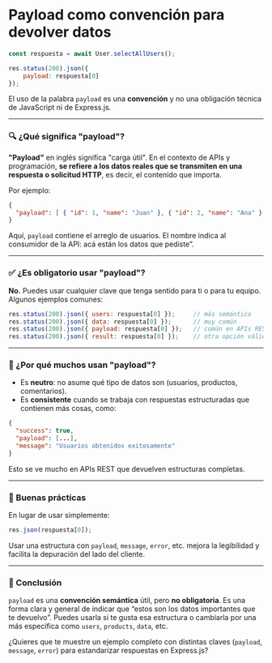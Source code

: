 # Payload como convención para devolver datos
```js
const respuesta = await User.selectAllUsers();

res.status(200).json({
    payload: respuesta[0]
});
```

El uso de la palabra `payload` es una **convención** y no una obligación técnica de JavaScript ni de Express.js.


---

### 🔍 ¿Qué significa "payload"?

**"Payload"** en inglés significa "carga útil". En el contexto de APIs y programación, **se refiere a los datos reales que se transmiten en una respuesta o solicitud HTTP**, es decir, el contenido que importa.

Por ejemplo:

```json
{
  "payload": [ { "id": 1, "name": "Juan" }, { "id": 2, "name": "Ana" } ]
}
```

Aquí, `payload` contiene el arreglo de usuarios. El nombre indica al consumidor de la API: acá están los datos que pediste”.

---

### ✅ ¿Es obligatorio usar "payload"?

**No.** Puedes usar cualquier clave que tenga sentido para ti o para tu equipo. Algunos ejemplos comunes:

```js
res.status(200).json({ users: respuesta[0] });     // más semántico
res.status(200).json({ data: respuesta[0] });      // muy común
res.status(200).json({ payload: respuesta[0] });   // común en APIs RESTful y GraphQL
res.status(200).json({ result: respuesta[0] });    // otra opción válida
```

---

### 📐 ¿Por qué muchos usan "payload"?

* Es **neutro**: no asume qué tipo de datos son (usuarios, productos, comentarios).
* Es **consistente** cuando se trabaja con respuestas estructuradas que contienen más cosas, como:

```json
{
  "success": true,
  "payload": [...],
  "message": "Usuarios obtenidos exitosamente"
}
```

Esto se ve mucho en APIs REST que devuelven estructuras completas.

---

### 🧠 Buenas prácticas

En lugar de usar simplemente:

```js
res.json(respuesta[0]);
```

Usar una estructura con `payload`, `message`, `error`, etc. mejora la legibilidad y facilita la depuración del lado del cliente.

---

### 📌 Conclusión

`payload` es una **convención semántica** útil, pero **no obligatoria**. Es una forma clara y general de indicar que “estos son los datos importantes que te devuelvo”. Puedes usarla si te gusta esa estructura o cambiarla por una más específica como `users`, `products`, `data`, etc.

¿Quieres que te muestre un ejemplo completo con distintas claves (`payload`, `message`, `error`) para estandarizar respuestas en Express.js?
